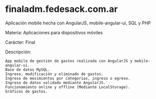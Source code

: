 # finaladm.fedesack.com.ar
Aplicación mobile hecha con AngularJS, mobile-angular-ui, SQL y PHP

Materia: Aplicaciones para dispositivos móviles

Carácter: Final

Descripción:

    App mobile de gestión de gastos realizada con AngularJS y mobile-angular-ui.
    Base de datos MySQL.
    Ingreso, modificación y eliminado de gastos.
    Ingreso de movimientos por categorias, ingreso o egreso.
    Ingreso de datos validado mediante AngularJS.
    Funcionamiento online y offline (Mediante LocalStorage).
    Gráficos de gastos.
